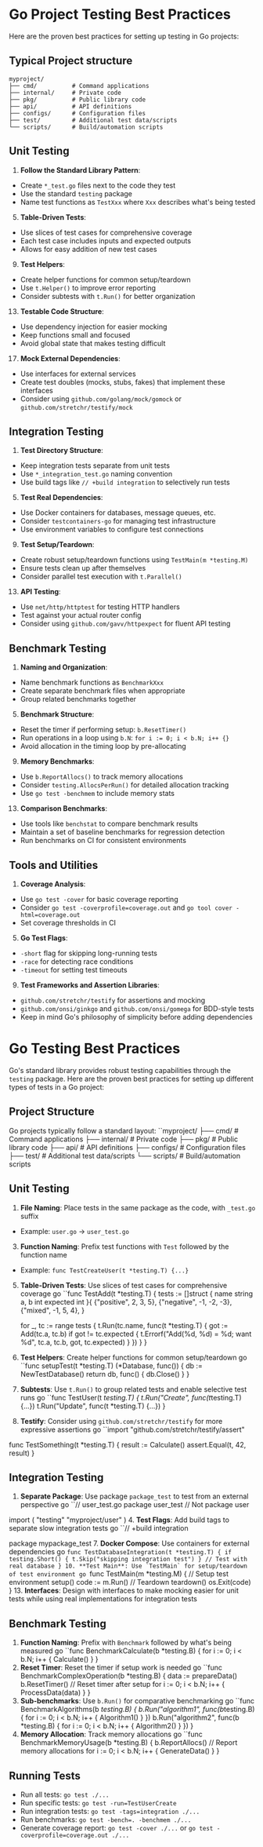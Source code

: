 # Go Project Testing Best Practices

Here are the proven best practices for setting up testing in Go projects:

## Typical Project structure

    myproject/
    ├── cmd/          # Command applications
    ├── internal/     # Private code
    ├── pkg/          # Public library code
    ├── api/          # API definitions
    ├── configs/      # Configuration files
    ├── test/         # Additional test data/scripts
    └── scripts/      # Build/automation scripts

## Unit Testing

1. **Follow the Standard Library Pattern**:

- Create `*_test.go` files next to the code they test
- Use the standard `testing` package
- Name test functions as `TestXxx` where `Xxx` describes what's being tested

5. **Table-Driven Tests**:

- Use slices of test cases for comprehensive coverage
- Each test case includes inputs and expected outputs
- Allows for easy addition of new test cases

9. **Test Helpers**:

- Create helper functions for common setup/teardown
- Use `t.Helper()` to improve error reporting
- Consider subtests with `t.Run()` for better organization

13. **Testable Code Structure**:

- Use dependency injection for easier mocking
- Keep functions small and focused
- Avoid global state that makes testing difficult

17. **Mock External Dependencies**:

- Use interfaces for external services
- Create test doubles (mocks, stubs, fakes) that implement these interfaces
- Consider using `github.com/golang/mock/gomock` or `github.com/stretchr/testify/mock`

## Integration Testing

1. **Test Directory Structure**:

- Keep integration tests separate from unit tests
- Use `*_integration_test.go` naming convention
- Use build tags like `// +build integration` to selectively run tests

5. **Test Real Dependencies**:

- Use Docker containers for databases, message queues, etc.
- Consider `testcontainers-go` for managing test infrastructure
- Use environment variables to configure test connections

9. **Test Setup/Teardown**:

- Create robust setup/teardown functions using `TestMain(m *testing.M)`
- Ensure tests clean up after themselves
- Consider parallel test execution with `t.Parallel()`

13. **API Testing**:

- Use `net/http/httptest` for testing HTTP handlers
- Test against your actual router config
- Consider using `github.com/gavv/httpexpect` for fluent API testing

## Benchmark Testing

1. **Naming and Organization**:

- Name benchmark functions as `BenchmarkXxx`
- Create separate benchmark files when appropriate
- Group related benchmarks together

5. **Benchmark Structure**:

- Reset the timer if performing setup: `b.ResetTimer()`
- Run operations in a loop using `b.N`: `for i := 0; i < b.N; i++ {}`
- Avoid allocation in the timing loop by pre-allocating

9. **Memory Benchmarks**:

- Use `b.ReportAllocs()` to track memory allocations
- Consider `testing.AllocsPerRun()` for detailed allocation tracking
- Use `go test -benchmem` to include memory stats

13. **Comparison Benchmarks**:

- Use tools like `benchstat` to compare benchmark results
- Maintain a set of baseline benchmarks for regression detection
- Run benchmarks on CI for consistent environments

## Tools and Utilities

1. **Coverage Analysis**:

- Use `go test -cover` for basic coverage reporting
- Consider `go test -coverprofile=coverage.out` and `go tool cover -html=coverage.out`
- Set coverage thresholds in CI

5. **Go Test Flags**:

- `-short` flag for skipping long-running tests
- `-race` for detecting race conditions
- `-timeout` for setting test timeouts

9. **Test Frameworks and Assertion Libraries**:

- `github.com/stretchr/testify` for assertions and mocking
- `github.com/onsi/ginkgo` and `github.com/onsi/gomega` for BDD-style tests
- Keep in mind Go's philosophy of simplicity before adding dependencies

# Go Testing Best Practices

Go's standard library provides robust testing capabilities through the `testing` package. Here are the proven best practices for setting up different types of tests in a Go project:

## Project Structure

Go projects typically follow a standard layout:
 ``myproject/
 ├── cmd/          # Command applications
 ├── internal/     # Private code
 ├── pkg/          # Public library code
 ├── api/          # API definitions
 ├── configs/      # Configuration files
 ├── test/         # Additional test data/scripts
 └── scripts/      # Build/automation scripts

## Unit Testing

1. **File Naming**: Place tests in the same package as the code, with `_test.go` suffix
 - Example: `user.go` → `user_test.go`
3. **Function Naming**: Prefix test functions with `Test` followed by the function name
 - Example: `func TestCreateUser(t *testing.T) {...}`
5. **Table-Driven Tests**: Use slices of test cases for comprehensive coverage
  go
  ``func TestAdd(t *testing.T) {
      tests := []struct {
          name     string
          a, b     int
          expected int
      }{
          {"positive", 2, 3, 5},
          {"negative", -1, -2, -3},
          {"mixed", -1, 5, 4},
      }
      
      for _, tc := range tests {
          t.Run(tc.name, func(t *testing.T) {
              got := Add(tc.a, tc.b)
              if got != tc.expected {
                  t.Errorf("Add(%d, %d) = %d; want %d", tc.a, tc.b, got, tc.expected)
              }
          })
      }
  }
8. **Test Helpers**: Create helper functions for common setup/teardown
  go
  ``func setupTest(t *testing.T) (*Database, func()) {
      db := NewTestDatabase()
      return db, func() {
          db.Close()
      }
  }
11. **Subtests**: Use `t.Run()` to group related tests and enable selective test runs
  go
  ``func TestUser(t *testing.T) {
      t.Run("Create", func(t*testing.T) {...})
      t.Run("Update", func(t *testing.T) {...})
  }
14. **Testify**: Consider using `github.com/stretchr/testify` for more expressive assertions
  go
  ``import "github.com/stretchr/testify/assert"

  func TestSomething(t *testing.T) {
      result := Calculate()
      assert.Equal(t, 42, result)
  }

## Integration Testing

1. **Separate Package**: Use package `package_test` to test from an external perspective
  go
  ``// user_test.go
  package user_test // Not package user

  import (
      "testing"
      "myproject/user"
  )
4. **Test Flags**: Add build tags to separate slow integration tests
  go
  ``// +build integration

  package mypackage_test
7. **Docker Compose**: Use containers for external dependencies
  go
  ``func TestDatabaseIntegration(t *testing.T) {
      if testing.Short() {
          t.Skip("skipping integration test")
      }
      // Test with real database
  }
10. **Test Main**: Use `TestMain` for setup/teardown of test environment
  go
  ``func TestMain(m *testing.M) {
      // Setup test environment
      setup()
      code := m.Run()
      // Teardown
      teardown()
      os.Exit(code)
  }
13. **Interfaces**: Design with interfaces to make mocking easier for unit tests while using real implementations for integration tests

## Benchmark Testing

1. **Function Naming**: Prefix with `Benchmark` followed by what's being measured
  go
  ``func BenchmarkCalculate(b *testing.B) {
      for i := 0; i < b.N; i++ {
          Calculate()
      }
  }
4. **Reset Timer**: Reset the timer if setup work is needed
  go
  ``func BenchmarkComplexOperation(b *testing.B) {
      data := prepareData()
      b.ResetTimer() // Reset timer after setup
      for i := 0; i < b.N; i++ {
          ProcessData(data)
      }
  }
7. **Sub-benchmarks**: Use `b.Run()` for comparative benchmarking
  go
  ``func BenchmarkAlgorithms(b *testing.B) {
      b.Run("algorithm1", func(b*testing.B) {
          for i := 0; i < b.N; i++ {
              Algorithm1()
          }
      })
      b.Run("algorithm2", func(b *testing.B) {
          for i := 0; i < b.N; i++ {
              Algorithm2()
          }
      })
  }
10. **Memory Allocation**: Track memory allocations
  go
  ``func BenchmarkMemoryUsage(b *testing.B) {
      b.ReportAllocs() // Report memory allocations
      for i := 0; i < b.N; i++ {
          GenerateData()
      }
  }

## Running Tests

- Run all tests: `go test ./...`
- Run specific tests: `go test -run=TestUserCreate`
- Run integration tests: `go test -tags=integration ./...`
- Run benchmarks: `go test -bench=. -benchmem ./...`
- Generate coverage report: `go test -cover ./...` or `go test -coverprofile=coverage.out ./...`

